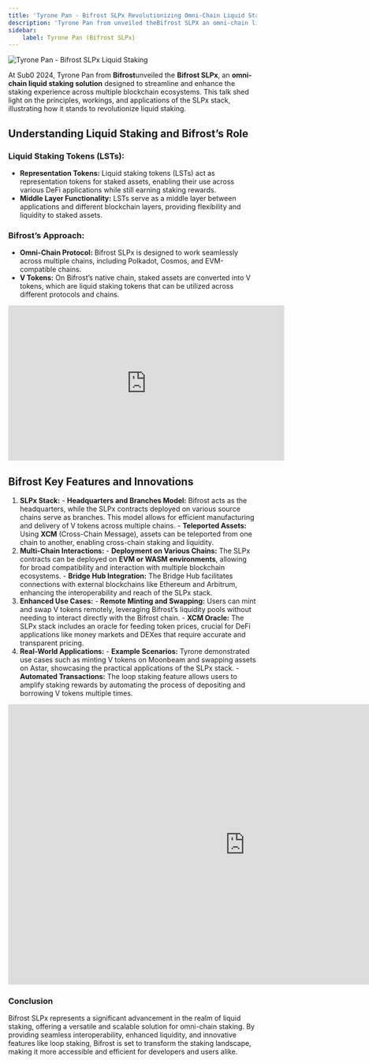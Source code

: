 ```yaml
---
title: 'Tyrone Pan - Bifrost SLPx Revolutionizing Omni-Chain Liquid Staking'
description: 'Tyrone Pan from unveiled theBifrost SLPX an omni-chain liquid staking solution'
sidebar:
    label: Tyrone Pan (Bifrost SLPx)
---
```


![Tyrone Pan - Bifrost SLPx Liquid Staking](/src/assets/sub0-2024/bifrost.webp)

At Sub0 2024, Tyrone Pan from **Bifrost**unveiled the **Bifrost SLPx**, an **omni-chain liquid staking solution** designed to streamline and enhance the staking experience across multiple blockchain ecosystems. This talk shed light on the principles, workings, and applications of the SLPx stack, illustrating how it stands to revolutionize liquid staking.

## Understanding Liquid Staking and Bifrost’s Role

### **Liquid Staking Tokens (LSTs):**
- **Representation Tokens:** Liquid staking tokens (LSTs) act as representation tokens for staked assets, enabling their use across various DeFi applications while still earning staking rewards.
- **Middle Layer Functionality:** LSTs serve as a middle layer between applications and different blockchain layers, providing flexibility and liquidity to staked assets.

### **Bifrost’s Approach:**
- **Omni-Chain Protocol:** Bifrost SLPx is designed to work seamlessly across multiple chains, including Polkadot, Cosmos, and EVM-compatible chains.
- **V Tokens:** On Bifrost’s native chain, staked assets are converted into V tokens, which are liquid staking tokens that can be utilized across different protocols and chains.

<iframe allowfullscreen="allowfullscreen" frameborder="0" height="315" src="https://www.youtube.com/embed/5SXS3AbxqqQ?si=X_RLsn80Df7oFmZS" title="YouTube video player" width="560"></iframe>

## Bifrost Key Features and Innovations
1. **SLPx Stack:**
        - **Headquarters and Branches Model:** Bifrost acts as the headquarters, while the SLPx contracts deployed on various source chains serve as branches. This model allows for efficient manufacturing and delivery of V tokens across multiple chains.
        - **Teleported Assets:** Using **XCM** (Cross-Chain Message), assets can be teleported from one chain to another, enabling cross-chain staking and liquidity.
2. **Multi-Chain Interactions:**
        - **Deployment on Various Chains:** The SLPx contracts can be deployed on **EVM or WASM environments**, allowing for broad compatibility and interaction with multiple blockchain ecosystems.
        - **Bridge Hub Integration:** The Bridge Hub facilitates connections with external blockchains like Ethereum and Arbitrum, enhancing the interoperability and reach of the SLPx stack.
3. **Enhanced Use Cases:**
        - **Remote Minting and Swapping:** Users can mint and swap V tokens remotely, leveraging Bifrost’s liquidity pools without needing to interact directly with the Bifrost chain.
        - **XCM Oracle:** The SLPx stack includes an oracle for feeding token prices, crucial for DeFi applications like money markets and DEXes that require accurate and transparent pricing.
4. **Real-World Applications:**
        - **Example Scenarios:** Tyrone demonstrated use cases such as minting V tokens on Moonbeam and swapping assets on Astar, showcasing the practical applications of the SLPx stack.
        - **Automated Transactions:** The loop staking feature allows users to amplify staking rewards by automating the process of depositing and borrowing V tokens multiple times.

<iframe allowfullscreen="allowfullscreen" frameborder="0" height="569" src="https://docs.google.com/presentation/d/e/2PACX-1vRIFRCEuWmyDVF_m_6h-mqW8J36n7bGHxhCuwkXsm0XhB_0UXE3GxoAgFM5Fp0NJQjXJk3aXmTIIShF/embed?start=false&loop=false&delayms=60000" width="960"></iframe>

### Conclusion
Bifrost SLPx represents a significant advancement in the realm of liquid staking, offering a versatile and scalable solution for omni-chain staking. By providing seamless interoperability, enhanced liquidity, and innovative features like loop staking, Bifrost is set to transform the staking landscape, making it more accessible and efficient for developers and users alike.